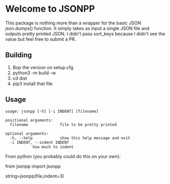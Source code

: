 # Welcome to JSONPP


This package is nothing more than a wrapper for the basic JSON
json.dumps() function.  It simply takes as input a single JSON file
and outputs pretty printed JSON.  I didn't pass sort_keys because
I didn't see the value but feel free to submit a PR.

## Building


1. Bop the version on setup.cfg
2. python3 -m build -w
3. cd dist
4. pip3 install that file


## Usage
    usage: jsonpp [-h] [-i INDENT] [filename]

    positional arguments:
      filename              file to be pretty printed

    optional arguments:
      -h, --help            show this help message and exit
      -i INDENT, --indent INDENT
			    how much to indent

From python (you probably could do this on your own):

from jsonpp import jsonpp

string=jsonpp(file,indent=3)

